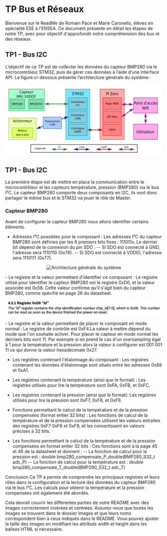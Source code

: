 # TP Bus et Réseaux

Bienvenue sur le ReadMe de Romain Pace et Marie Caronello, élèves en spécialité ESE à l'ENSEA. Ce document présente en détail les étapes de notre TP, avec pour objectif d'approfondir notre compréhension des bus et des réseaux.

## TP1 - Bus I2C

L’objectif de ce TP est de collecter les données du capteur BMP280 via le microcontrôleur STM32, puis de gérer ces données à l’aide d’une interface API. La figure ci-dessous présente l’architecture générale du système :

<p align="center">
  <img src="Images/architecture_systeme.png" alt="Architecture générale du système" width="600" height="auto">
</p>

## TP1 - Bus I2C

La première étape est de mettre en place la communication entre le microcontrôleur et les capteurs température, pression (BMP280) via  le bus I²C. Le capteur BMP280 comporte deux composants en I2C, ils vont donc partager le même bus et le STM32 va jouer le rôle de Master.


### Capteur BMP280

Avant de configurer le capteur BMP280 nous allons identifier certains éléments.

- Adresses I²C possibles pour le composant : Les adresses I²C du capteur BMP280 sont définies par les 6 premiers bits fixes : 111011x. Le dernier bit dépend de la connexion du pin SDO :
-- Si SDO est connecté à GND, l'adresse sera 1110110 (0x76).
-- Si SDO est connecté à VDDIO, l'adresse sera 1110111 (0x77).
<p align="center">
  <img src="Images/architecture_I2C.png" alt="Architecture générale du système" width="600" height="auto">
</p>  
- Le registre et la valeur permettant d'identifier ce composant : Le registre utilisé pour identifier le capteur BMP280 est le registre 0xD0, et la valeur associée est 0x58. Cette valeur confirme qu'il s'agit bien du capteur BMP280, comme spécifié en page 26 du datasheet.
<p align="center">
  <img src="Images/registre_ID.png" alt="Architecture générale du système" width="600" height="auto">
</p>
- Le registre et la valeur permettant de placer le composant en mode normal : Le registre de contrôle est 0xF4.La valeur à mettre dépend du mode que l'on souhaite activer. Pour placer le capteur en mode normal les derniers bits sont 11. Par exemple si on prend le cas d'un oversampling égal à 1 pour la température et la pression alors la valeur à configurer est 001 001 11 ce qui donne la valeur hexadécimale 0x27.

- Les registres contenant l'étalonnage du composant : Les registres contenant les données d'étalonnage sont situés entre les adresses 0x88 et 0xA1.

- Les registres contenant la température (ainsi que le format) : Les registres utilisés pour lire la température sont 0xFA, 0xFB, et 0xFC.
- Les registres contenant la pression (ainsi que le format): Les registres utilisés pour lire la pression sont 0xF7, 0xF8, et 0xF9.

- Fonctions permettant le calcul de la température et de la pression compensées (format entier 32 bits) : Les fonctions de calcul de la température et de la pression compensées utilisent les valeurs extraites des registres 0xF7 0xF8 et 0xF9, et les convertissent en valeurs précises à 32 bits.

- Les fonctions permettant le calcul de la température et de la pression compensées en format entier 32 bits : Ces fonctions sont à la page 45 et 46 de la datasheet et donnent :
-- La fonction de calcul pour la pression est : double bmp280_compensate_P_double(BMP280_S32_t adc_P)
-- La fonction de calcul pour la température est : double bmp280_compensate_T_double(BMP280_S32_t adc_T) 









Conclusion
Ce TP a permis de comprendre les principaux registres et leurs rôles dans la configuration et la lecture des données du capteur BMP280 via le bus I²C. Les calculs pour obtenir la température et la pression compensées ont également été abordés.

Cela devrait couvrir les différentes parties de votre README avec des images correctement insérées et centrées. Assurez-vous que toutes les images se trouvent dans le dossier Images et que leurs noms correspondent bien à ceux indiqués dans le README. Vous pouvez ajuster la taille des images en modifiant les attributs width et height dans les balises HTML si nécessaire.






